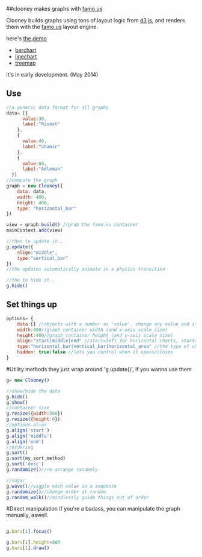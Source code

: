
##clooney makes graphs with [famo.us](http://famo.us)

Clooney builds graphs using tons of layout logic from [d3.js](http://d3js.org), and renders them with the [famo.us](http://famo.us) layout engine.

here's [the demo](https://rawgit.com/spencermountain/clooney/master/index.html)

* [barchart](https://rawgit.com/spencermountain/famo.us_scratch/master/graphs/index.html)
* [linechart](https://rawgit.com/spencermountain/famo.us_scratch/master/areabar/index.html)
* [treemap](https://rawgit.com/spencermountain/famo.us_scratch/master/treemap/index.html)

it's in early development. (May 2014)

## Use
```javascript
//a generic data format for all graphs
data= [{
	  value:30,
	  label:"Rivest"
	},
	{
	  value:40,
	  label:"Shamir"
	},
	{
	  value:60,
	  label:"Adleman"
  }]
//compute the graph
graph = new Clooney({
	data: data,
	width: 400,
	height: 400,
	type: "horizontal_bar"
})

view = graph.build() //grab the famo.us container
mainContext.add(view)

//then to update it..
g.update({
	align:"middle",
	type:"vertical_bar"
})
//the updates automatically animate in a physics transition

//the to hide it..
g.hide()
```

## Set things up
```javascript
options= {
	data:[] //objects with a number as 'value'. change any value and it updates intellegently
	width:400//graph container width (and x-axis scale size)
	height:400//graph container height (and y-axis scale size)
	align:"start|middle|end" //start=left for horizontal charts, start=bottom for vertical charts
	type:"horizontal_bar|vertical_bar|horizontal_area" //the type of chart
	hidden: true|false //lets you control when it opens/closes
}
```

#Utility methods
they just wrap around 'g.update()', if you wanna use them
```javascript
g= new Clooney()

//show/hide the data
g.hide()
g.show()
//container size
g.resize({width:500})
g.resize({height:0})
//options.align
g.align('start')
g.align('middle')
g.align('end')
//ordering
g.sort()
g.sort(my_sort_method)
g.sort('desc')
g.randomize()//re-arrange randomly

//sugar
g.wave()//wiggle each value in a sequence
g.randomize()//change order at random
g.random_walk()//mindlessly guide things out of order
```

#Direct manipulation
if you're a badass, you can manipulate the graph manually, aswell.
```javascript

g.bars[1].focus()

g.bars[1].height=800
g.bars[1].draw()
```